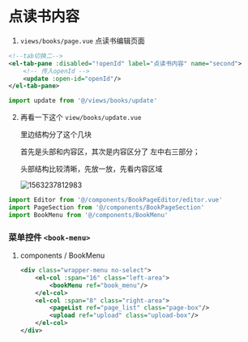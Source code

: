 

# 点读书内容

1.  `views/books/page.vue`  点读书编辑页面

```xml
<!--tab切换二-->
<el-tab-pane :disabled="!openId" label="点读书内容" name="second">
    <!-- 传入openId -->
    <update :open-id="openId"/>
</el-tab-pane>
```

```js
import update from '@/views/books/update'
```



2. 再看一下这个 `view/books/update.vue`

   里边结构分了这个几块

   首先是头部和内容区，其次是内容区分了 左中右三部分；

   头部结构比较清晰，先放一放，先看内容区域

   ![1563237812983](C:\Users\jx16081\Desktop\Gongxin\img\1563237812983.png)

```js
import Editor from '@/components/BookPageEditor/editor.vue'
import PageSection from '@/components/BookPageSection'
import BookMenu from '@/components/BookMenu'
```



### 菜单控件  `<book-menu>`

1. components / BookMenu

   ```xml
   <div class="wrapper-menu no-select">
       <el-col :span="16" class="left-area">
           <bookMenu ref="book_menu"/>
       </el-col>
       <el-col :span="8" class="right-area">
           <pageList ref="page_list" class="page-box"/>
           <upload ref="upload" class="upload-box"/>
       </el-col>
   </div>
   ```

   

   